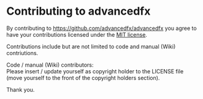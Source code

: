 # Contributing to advancedfx

By contributing to https://github.com/advancedfx/advancedfx you agree to have your contributions licensed under the [MIT license](https://github.com/advancedfx/advancedfx/blob/master/LICENSE).

Contributions include but are not limited to code and manual (Wiki) contriutions.

Code / manual (Wiki) contributors:  
Please insert / update yourself as copyright holder to the LICENSE file (move yourself to the front of the copyright holders section).

Thank you.
